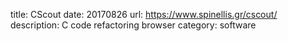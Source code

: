 title: CScout
date: 20170826
url: https://www.spinellis.gr/cscout/
description: C code refactoring browser
category: software
